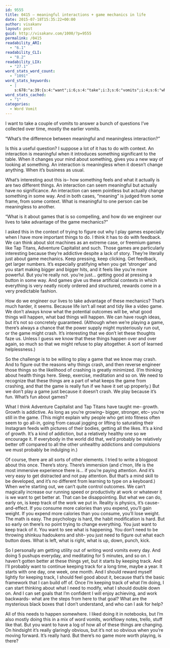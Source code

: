 ```yaml
---
id: 9555
title: 0415 – meaningful interactions + game mechanics in life
date: 2015-07-18T15:35:22+00:00
author: visakanv
layout: post
guid: http://visakanv.com/1000/?p=9555
permalink: /0415
readability_ARI:
  - "6.1"
readability_CLI:
  - "8.2"
readability_LIX:
  - "27.1"
word_stats_word_count:
  - "1091"
word_stats_keywords:
  - |
    s:678:"a:39:{s:4:"want";i:6;s:4:"take";i:3;s:6:"vomits";i:4;s:6:"what's";i:3;s:10:"meaningful";i:4;s:11:"meaningless";i:3;s:11:"interaction";i:5;s:7:"context";i:3;s:6:"change";i:3;s:11:"interesting";i:3;s:8:"actually";i:3;s:6:"things";i:11;s:4:"seem";i:3;s:5:"games";i:6;s:8:"engineer";i:3;s:4:"game";i:11;s:9:"mechanics";i:3;s:6:"figure";i:3;s:4:"play";i:5;s:5:"think";i:3;s:4:"like";i:4;s:7:"because";i:5;s:4:"just";i:5;s:4:"keep";i:4;s:6:"bigger";i:3;s:6:"really";i:4;s:4:"good";i:3;s:4:"know";i:3;s:6:"happen";i:4;s:7:"there's";i:5;s:5:"crash";i:4;s:4:"need";i:4;s:6:"growth";i:3;s:8:"probably";i:3;s:6:"better";i:3;s:4:"work";i:3;s:5:"track";i:6;s:4:"hard";i:3;s:7:"keeping";i:4;}";
word_stats_cached:
  - "1"
categories:
  - Word Vomit
---
```

I want to take a couple of vomits to answer a bunch of questions I&#8217;ve collected over time, mostly the earlier vomits.

&#8220;What&#8217;s the difference between meaningful and meaningless interaction?&#8221;

Is this a useful question? I suppose a lot of it has to do with context. An interaction is meaningful when it introduces something significant to the table. When it changes your mind about something, gives you a new way of looking at something. An interaction is meaningless when it doesn&#8217;t change anything. When it&#8217;s business as usual. 

What&#8217;s interesting aout this is– how something feels and what it actually is are two different things. An interaction can seem meaningful but actually have no significance. An interaction can seem pointless but actually change something in some way. And in both cases, &#8220;meaning&#8221; is judged from some frame, from some context. What is meaningful to one person can be meaningless to another.

&#8220;What is it about games that is so compelling, and how do we engineer our lives to take advantage of the game mechanics?&#8221;

I asked this in the context of trying to figure out why I play games especially when I have more important things to do. I think it has to do with feedback. We can think about slot machines as an extreme case, or freemium games like Tap Titans, Adventure Capitalist and such. Those games are particularly interesting because they&#8217;re addictive despite a lack of story. They&#8217;re literally just about game mechanics. Keep pressing, keep clicking. Get feedback, get larger numbers. It&#8217;s especially gratifying when you get &#8216;stronger&#8217; and you start making bigger and bigger hits, and it feels like you&#8217;re more powerful. But you&#8217;re really not. you&#8217;re just&#8230; getting good at pressing a button in some way. And games give us these artificial contexts in which everything is very neatly nicely ordered and structured, rewards come in a very predictable fashion.

How do we engineer our lives to take advantage of these mechanics? That&#8217;s much harder, it seems. Because life isn&#8217;t all neat and tidy like a video game. We don&#8217;t always know what the potential outcomes will be, what good things will happen, what bad things will happen. We can have rough ideas, but it&#8217;s not so concretely guaranteed. (Although when we&#8217;re playing a game, there&#8217;s always a chance that the power supply might mysteriously run out, or the game might crash. It&#8217;s interesting that we don&#8217;t let these thoughts faze us. Unless I guess we know that these things happen over and over again, so much so that we might refuse to play altogether. A sort of learned helplessness.) 

So the challenge is to be willing to play a game that we know may crash. And to figure out the reasons why things crash, and then reverse engineer those things so the likelihood of crashing is greatly minimized. (I&#8217;m thinking about health things here. Sleep, exercise, meditation and so on. We need to recognize that these things are a part of what keeps the game from crashing, and that the game is really fun if we have it set up properly.) But we don&#8217;t play a game just because it doesn&#8217;t crash. We play because it&#8217;s fun. What&#8217;s fun about games? 

What I think Adventure Capitalist and Tap Titans have taught me– growth. Growth is addictive. As long as you&#8217;re growing– bigger, stronger, etc– you&#8217;re still in the game. (This might explain why people who get into fitness often seem to go all-in, going from casual jogging or lifting to saturating their Instagram feeds with pictures of their bodies, getting all the likes. It&#8217;s a kind of growth. It&#8217;s a kind of addiction, but a relatively healthy one so we encourage it. If everybody in the world did that, we&#8217;d probably be relatively better off compared to all the other unhealthy addictions and compulsions we must probably be indulging in.) 

Of course, there are all sorts of other elements. I tried to write a blogpost about this once. There&#8217;s story. There&#8217;s immersion (and c&#8217;mon, life is the most immersive experience there is&#8230; if you&#8217;re paying attention. And it&#8217;s very easy to get distracted and not pay attention. But that&#8217;s a mind skill to be developed, and it&#8217;s no different from learning to type on a keyboard.) When we&#8217;re starting out, we can&#8217;t quite control outcomes. We can&#8217;t magically increase our running speed or productivity at work or whatever it is we want to get better at. That can be disappointing. But what we can do, early on, is keep track of the work we put in. Reality is physics, it&#8217;s cause-and-effect. If you consume more calories than you expend, you&#8217;ll gain weight. If you expend more calories than you consume, you&#8217;ll lose weight. The math is easy. The psychology is hard, the habit modification is hard. But so early on there&#8217;s no point trying to change everything. You just want to keep track of it. You want to see what is happening. You don&#8217;t need to be throwing shinkuu hadoukens and shit– you just need to figure out what each button does. What is left, what is right, what is up, down, punch, kick. 

So I personally am getting utility out of writing word vomits every day. And doing 5 pushups everyday, and meditating for 5 minutes, and so on. I haven&#8217;t gotten better at these things yet, but it starts by keeping track. And I&#8217;ll probably want to continue keeping track for a long time, maybe a year. It starts with one day, one week, one month. And I should reward myself lightly for keeping track, I should feel good about it, because that&#8217;s the basic framework that I can build off of. Once I&#8217;m keeping track of what I&#8217;m doing, I can start thinking about what I need to modify, what I should double down on. And I can set goals that I&#8217;m confident I will enjoy achieving, and work backwards- what are the steps from here to that goal? What are the mysterious black boxes that I don&#8217;t understand, and who can I ask for help?

All of this needs to happen somewhere. I liked doing it in notebooks, but I&#8217;m also mostly doing this in a mix of word vomits, workflowy notes, trello, stuff like that. But you want to have a log of how all of these things are changing. On hindsight it&#8217;s really glaringly obvious, but it&#8217;s not so obvious when you&#8217;re moving forward. It&#8217;s really hard. But there&#8217;s no game more worth playing, is there?